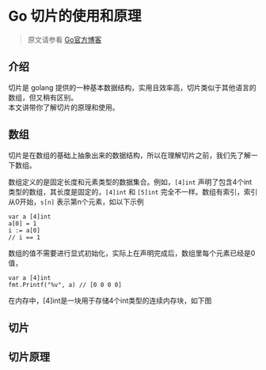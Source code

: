 # Go 切片的使用和原理

> 原文请参看 [Go官方博客](https://blog.golang.org/go-slices-usage-and-internals)  

## 介绍
切片是 golang 提供的一种基本数据结构，实用且效率高，切片类似于其他语言的数组，但又稍有区别。  
本文讲带你了解切片的原理和使用。

## 数组
切片是在数组的基础上抽象出来的数据结构，所以在理解切片之前，我们先了解一下数组。  

数组定义的是固定长度和元素类型的数据集合。例如，`[4]int` 声明了包含4个int类型的数组，其长度是固定的，`[4]int` 和 `[5]int` 完全不一样。数组有索引，索引从0开始，`s[n]` 表示第n个元素，如以下示例
```
var a [4]int
a[0] = 1
i := a[0]
// i == 1
```

数组的值不需要进行显式初始化，实际上在声明完成后，数组里每个元素已经是0值，
```
var a [4]int
fmt.Printf("%v", a) // [0 0 0 0]
```
在内存中，[4]int是一块用于存储4个int类型的连续内存块，如下图


## 切片

## 切片原理
